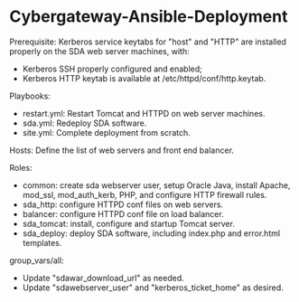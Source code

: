 Cybergateway-Ansible-Deployment
===============================
Prerequisite: Kerberos service keytabs for "host" and "HTTP" are installed properly on the SDA web server machines, with:
  - Kerberos SSH properly configured and enabled;
  - Kerberos HTTP keytab is available at /etc/httpd/conf/http.keytab.  

Playbooks:
   - restart.yml: Restart Tomcat and HTTPD on web server machines.
   - sda.yml: Redeploy SDA software.
   - site.yml: Complete deployment from scratch. 

Hosts: Define the list of web servers and front end balancer.

Roles:
   - common: create sda webserver user, setup Oracle Java, install Apache, mod_ssl, mod_auth_kerb, PHP, and configure HTTP firewall rules. 
   - sda_http: configure HTTPD conf files on web servers.
   - balancer: configure HTTPD conf file on load balancer. 
   - sda_tomcat: install, configure and startup Tomcat server.  
   - sda_deploy: deploy SDA software, including index.php and error.html templates.  

group_vars/all:
   - Update "sdawar_download_url" as needed. 
   - Update "sdawebserver_user" and "kerberos_ticket_home" as desired.
